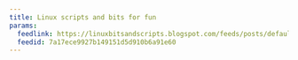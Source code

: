 ```yaml
---
title: Linux scripts and bits for fun
params:
  feedlink: https://linuxbitsandscripts.blogspot.com/feeds/posts/default?alt=rss
  feedid: 7a17ece9927b149151d5d910b6a91e60
---
```

